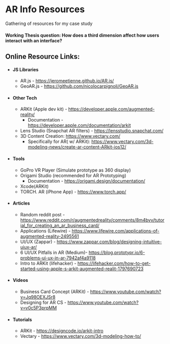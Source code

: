 # AR Info Resources
Gathering of resources for  my case study

#### Working Thesis question: How does a third dimension affect how users interact with an interface?

## Online Resource Links:
- #### JS Libraries
  - AR.js - https://jeromeetienne.github.io/AR.js/
  - GeoAR.js - https://github.com/nicolocarpignoli/GeoAR.js
- ####  Other Tech
  - ARKit (Apple dev kit) - https://developer.apple.com/augmented-reality/
    - Documentation - https://developer.apple.com/documentation/arkit
  - Lens Studio (Snapchat AR filters) - https://lensstudio.snapchat.com/
  - 3D Content Creation: https://www.vectary.com/
    - Specifically for AR( w/ ARKit): https://www.vectary.com/3d-modeling-news/create-ar-content-ARkit-ios12/ 
- ####  Tools
  - GoPro VR Player (Simulate prototype as  360 display)
  - Origami Studio (recommended for AR Prototyping)
    - Documentation - https://origami.design/documentation/
  - Xcode(ARKit)
  - TORCH. AR (iPhone App) - https://www.torch.app/
- ####  Articles
  - Random reddit post -https://www.reddit.com/r/augmentedreality/comments/8m4bvv/tutorial_for_creating_an_ar_business_card/
  - Applications (Lifewire) - https://www.lifewire.com/applications-of-augmented-reality-2495561
  - UI/UX (Zappar) - https://www.zappar.com/blog/designing-intuitive-uiux-ar/
  - 6 UI/UX Pitfalls in AR (Medium)- https://blog.prototypr.io/6-problems-ui-ux-in-ar-7942af4a9118
  - Intro to ARKit (lifehacker) - https://lifehacker.com/how-to-get-started-using-apple-s-arkit-augmented-realit-1797690723
- ####  Videos
  - Business Card Concept (ARKit) - https://www.youtube.com/watch?v=Jq98OEXJSr8
  - Designing for AR CS - https://www.youtube.com/watch?v=v0c5P3prpMM

- ####  Tutorials
  - ARKit - https://designcode.io/arkit-intro
  - Vectary - https://www.vectary.com/3d-modeling-how-to/
